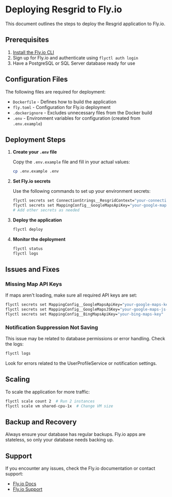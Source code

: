 # Deploying Resgrid to Fly.io

This document outlines the steps to deploy the Resgrid application to Fly.io.

## Prerequisites

1. [Install the Fly.io CLI](https://fly.io/docs/hands-on/install-flyctl/)
2. Sign up for Fly.io and authenticate using `flyctl auth login`
3. Have a PostgreSQL or SQL Server database ready for use

## Configuration Files

The following files are required for deployment:

- `Dockerfile` - Defines how to build the application
- `fly.toml` - Configuration for Fly.io deployment
- `.dockerignore` - Excludes unnecessary files from the Docker build
- `.env` - Environment variables for configuration (created from `.env.example`)

## Deployment Steps

1. **Create your `.env` file**

   Copy the `.env.example` file and fill in your actual values:
   ```bash
   cp .env.example .env
   ```

2. **Set Fly.io secrets**

   Use the following commands to set up your environment secrets:
   ```bash
   flyctl secrets set ConnectionStrings__ResgridContext="your-connection-string"
   flyctl secrets set MappingConfig__GoogleMapsApiKey="your-google-maps-key"
   # Add other secrets as needed
   ```

3. **Deploy the application**

   ```bash
   flyctl deploy
   ```

4. **Monitor the deployment**

   ```bash
   flyctl status
   flyctl logs
   ```

## Issues and Fixes

### Missing Map API Keys

If maps aren't loading, make sure all required API keys are set:

```bash
flyctl secrets set MappingConfig__GoogleMapsApiKey="your-google-maps-key"
flyctl secrets set MappingConfig__GoogleMapsJSKey="your-google-maps-js-key"
flyctl secrets set MappingConfig__BingMapsApiKey="your-bing-maps-key"
```

### Notification Suppression Not Saving

This issue may be related to database permissions or error handling. Check the logs:

```bash
flyctl logs
```

Look for errors related to the UserProfileService or notification settings.

## Scaling

To scale the application for more traffic:

```bash
flyctl scale count 2  # Run 2 instances
flyctl scale vm shared-cpu-1x  # Change VM size
```

## Backup and Recovery

Always ensure your database has regular backups. Fly.io apps are stateless, so only your database needs backing up.

## Support

If you encounter any issues, check the Fly.io documentation or contact support:
- [Fly.io Docs](https://fly.io/docs/)
- [Fly.io Support](https://community.fly.io/)